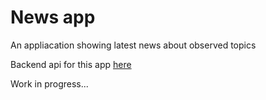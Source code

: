 # News app

An appliacation showing latest news about observed topics

Backend api for this app <a href="https://github.com/Rys-Nowak/news-api">here</a>

Work in progress...